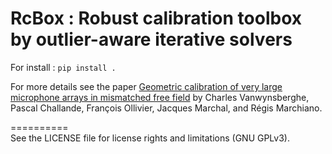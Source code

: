 # RcBox : Robust calibration toolbox by outlier-aware iterative solvers

For install : ```pip install .```

For more details see the paper [Geometric calibration of very large microphone arrays in mismatched free field](https://asa.scitation.org/doi/full/10.1121/1.5083829) by Charles Vanwynsberghe, Pascal Challande, François Ollivier, Jacques Marchal, and Régis Marchiano.


==========  
See the LICENSE file for license rights and limitations (GNU GPLv3).

